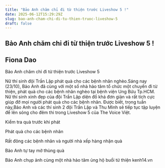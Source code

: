```yaml
---
title: "Bảo Anh chăm chỉ đi từ thiện trước Liveshow 5 !"
date: 2025-06-12T15:29:29Z
slug: bao-anh-cham-chi-di-tu-thien-truoc-liveshow-5
draft: false
---
```


## Bảo Anh chăm chỉ đi từ thiện trước Liveshow 5 !

## Fiona Dao

Bảo Anh chăm chỉ đi từ thiện trước Liveshow 5

 Nữ thí sinh đội Trần Lập phát quà cho các bệnh nhân nghèo.Sáng nay (23/10), Bảo Anh đã cùng với một số nhà hảo tâm tổ chức một chuyến đi từ thiện, phát quà cho các bệnh nhân nghèo tại bệnh viện Ung Bứu Tp.HCM. Nữ thí sinh xinh đẹp của đội Trần Lập diện đồ khá đơn giản và rất tích cực giúp đỡ mọi người phát quà cho các bệnh nhân. Được biết, trong tuần này,Bảo Anh và các thí sinh 2 đội Trần Lập và Thu Minh sẽ tiếp tục tập luyện để lên sóng cho đêm thi trong Liveshow 5 của The Voice Việt.


Kiểm tra quà trước khi phát





Phát quà cho các bệnh nhân

Rất đông các bệnh nhân và người nhà xếp hàng nhận quà

Bảo Anh tự tay mở thùng quà 













Bảo Anh chụp ảnh cùng một nhà hảo tâm ủng hộ buổi từ thiện kenh14.vn